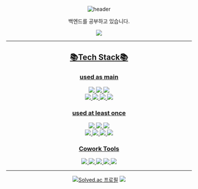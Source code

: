 
<!--
**jiyeoon00/jiyeoon00** is a ✨ _special_ ✨ repository because its `README.md` (this file) appears on your GitHub profile.
-->


<div align="center">

![header](https://capsule-render.vercel.app/api?type=cylinder&reversal=true&color=0:FFCCCC,100:FFCCFF&height=150&section=header&text=Hello,%20I'm%20JiYeon🖐&fontSize=45)

백엔드를 공부하고 있습니다. 

<a href="https://amusedyeon.tistory.com/" target="_blank"><img src="https://img.shields.io/badge/Tistory-000000?style=for-the-badge&logo=Tistory&logoColor=white">

***

## 📚Tech Stack📚

### used as main
<img src="https://img.shields.io/badge/springboot-6DB33F?style=for-the-badge&logo=springboot&logoColor=white">
<img src="https://img.shields.io/badge/springsecurity-6DB33F?style=for-the-badge&logo=springsecurity&logoColor=white">
<img src="https://img.shields.io/badge/JPA-6DB33F?style=for-the-badge&logo=JPA&logoColor=white">
</br>
<img src="https://img.shields.io/badge/QueryDSL-3366FF?style=for-the-badge&logo=QueryDSL&logoColor=white">
<img src="https://img.shields.io/badge/eclipseide-2C2255?style=for-the-badge&logo=eclipseide&logoColor=white">
<img src="https://img.shields.io/badge/mysql-4479A1?style=for-the-badge&logo=mysql&logoColor=white">
<img src="https://img.shields.io/badge/Java-007396?style=for-the-badge&logo=Java&logoColor=white">

### used at least once
<img src="https://img.shields.io/badge/Android Studio-3DDC84?style=for-the-badge&logo=androidstudio&logoColor=white">
<img src="https://img.shields.io/badge/HTML5-E34F26?style=for-the-badge&logo=html5&logoColor=white">
<img src="https://img.shields.io/badge/CSS3-1572B6?style=for-the-badge&logo=css3&logoColor=white">
</br>
<img src="https://img.shields.io/badge/JavaScript-F7DF1E?style=for-the-badge&logo=javascript&logoColor=white">
<img src="https://img.shields.io/badge/Docker-2496ED?style=for-the-badge&logo=docker&logoColor=white">
<img src="https://img.shields.io/badge/Python-3776AB?style=for-the-badge&logo=python&logoColor=white">
<img src="https://img.shields.io/badge/JSON Web Tokens-000000?style=for-the-badge&logo=jsonwebtokens&logoColor=white">


### Cowork Tools
<img src="https://img.shields.io/badge/github-181717?style=for-the-badge&logo=github&logoColor=white">
<img src="https://img.shields.io/badge/notion-000000?style=for-the-badge&logo=notion&logoColor=white">
<img src="https://img.shields.io/badge/slack-4A154B?style=for-the-badge&logo=slack&logoColor=white">
<img src="https://img.shields.io/badge/postman-FF6C37?style=for-the-badge&logo=postman&logoColor=white">
<img src="https://img.shields.io/badge/figma-F24E1E?style=for-the-badge&logo=figma&logoColor=white">


***

[![Solved.ac
프로필](http://mazassumnida.wtf/api/v2/generate_badge?boj=tlswldus03)](https://solved.ac/tlswldus03)
<img src="http://mazandi.herokuapp.com/api?handle=tlswldus03&theme=warm"/>
</div>
